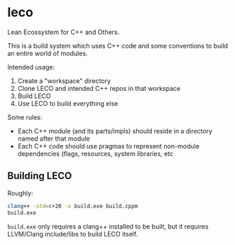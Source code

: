 # leco

Lean Ecossystem for C++ and Others.

This is a build system which uses C++ code and some conventions to build an
entire world of modules.

Intended usage:
1. Create a "workspace" directory
2. Clone LECO and intended C++ repos in that workspace
3. Build LECO
4. Use LECO to build everything else

Some rules:
* Each C++ module (and its parts/impls) should reside in a directory named
  after that module
* Each C++ code should use pragmas to represent non-module dependencies (flags,
  resources, system libraries, etc

## Building LECO

Roughly:

```sh
clang++ -std=c+20 -o build.exe build.cppm
build.exe
```

`build.exe` only requires a clang++ installed to be built, but it requires
LLVM/Clang include/libs to build LECO itself.
